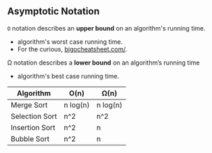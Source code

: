 ## Asymptotic Notation

`O` notation describes an **upper bound** on an algorithm's running time.
- algorithm's worst case running time.
- For the curious, [bigocheatsheet.com/](http://bigocheatsheet.com/).

&#937; notation describes a **lower bound** on an algorithm’s running time
- algorithm's best case running time.

| Algorithm 		| O(n) 		| &#937;(n) |
|-------------------|-----------|-----------|
| Merge Sort		| n log(n)	| n log(n)	|
| Selection Sort 	| n^2 		| n^2		|
| Insertion Sort 	| n^2 		| n 		|
| Bubble Sort 		| n^2 		| n 		|
